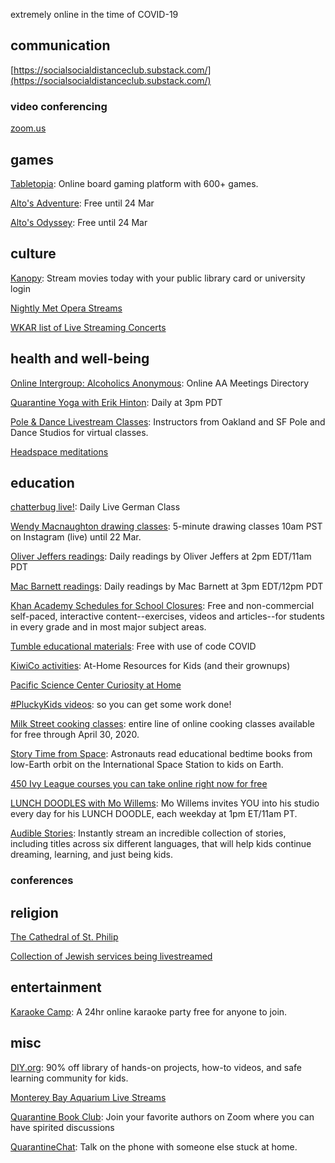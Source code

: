 extremely online in the time of COVID-19

## communication
[https://socialsocialdistanceclub.substack.com/](https://socialsocialdistanceclub.substack.com/)

### video conferencing
[zoom.us](http://zoom.us)

## games
[Tabletopia](http://tabletopia.com): Online board gaming platform with 600+ games.

[Alto's Adventure](http://altosadventure.com/): Free until 24 Mar

[Alto's Odyssey](http://altosodyssey.com/): Free until 24 Mar

## culture
[Kanopy](https://www.kanopy.com/): Stream movies today with your public library card or university login

[Nightly Met Opera Streams](https://www.metopera.org/user-information/nightly-met-opera-streams/)

[WKAR list of Live Streaming Concerts](https://www.wkar.org/post/list-live-streaming-concerts)

## health and well-being
[Online Intergroup: Alcoholics Anonymous](http://aa-intergroup.org/directory.php): Online AA Meetings Directory

[Quarantine Yoga with Erik Hinton](https://www.twitch.tv/esmooov/): Daily at 3pm PDT

[Pole & Dance Livestream Classes](http://bit.ly/poleanddancelivestream): Instructors from Oakland and SF Pole and Dance Studios for virtual classes.

[Headspace meditations](https://www.headspace.com/covid-19)

## education
[chatterbug live!](https://chatterbug.com/en/chatterbug-live): Daily Live German Class

[Wendy Macnaughton drawing classes](https://www.instagram.com/wendymac/): 5-minute drawing classes 10am PST on Instagram (live) until 22 Mar.

[Oliver Jeffers readings](https://www.instagram.com/oliverjeffers/): Daily readings by Oliver Jeffers at 2pm EDT/11am PDT

[Mac Barnett readings](https://www.instagram.com/macbarnett/): Daily readings by Mac Barnett at 3pm EDT/12pm PDT

[Khan Academy Schedules for School Closures](https://docs.google.com/document/d/e/2PACX-1vSZhOdEPAWjUQpqDkVAlJrFwxxZ9Sa6zGOq0CNRms6Z7DZNq-tQWS3OhuVCUbh_-P-WmksHAzbsrk9d/pub): Free and non-commercial self-paced, interactive content--exercises, videos and articles--for students in every grade and in most major subject areas.

[Tumble educational materials](http://www.sciencepodcastforkids.com/materials): Free with use of code COVID

[KiwiCo activities](https://www.kiwico.com/kids-at-home): At-Home Resources for Kids (and their grownups)

[Pacific Science Center Curiosity at Home](https://www.pacificsciencecenter.org/events-programs/curiosity-at-home/)

[#PluckyKids videos](https://www.beplucky.com/pluckykids-videos-so-you-can-get-some-work-done/): so you can get some work done!

[Milk Street cooking classes](https://www.177milkstreet.com/school/classes/online-classes/): entire line of online cooking classes available for free through April 30, 2020.

[Story Time from Space](https://storytimefromspace.com/): Astronauts read educational bedtime books from low-Earth orbit on the International Space Station to kids on Earth.

[450 Ivy League courses you can take online right now for free](https://www.freecodecamp.org/news/here-are-380-ivy-league-courses-you-can-take-online-right-now-for-free-9b3ffcbd7b8c/)

[LUNCH DOODLES with Mo Willems](https://www.kennedy-center.org/education/mo-willems/): Mo Willems invites YOU into his studio every day for his LUNCH DOODLE, each weekday at 1pm ET/11am PT.

[Audible Stories](https://stories.audible.com/start-listen): Instantly stream an incredible collection of stories, including titles across six different languages, that will help kids continue dreaming, learning, and just being kids.

### conferences

## religion
[The Cathedral of St. Philip](https://www.cathedralatl.org/worship/live-streaming/)

[Collection of Jewish services being livestreamed](https://docs.google.com/spreadsheets/d/1Nmyndg953zD9it_SADauRu2Drz_oGaYUUArlZ1jUNNc/edit?fbclid=IwAR1PBYYkm-47RWz1leyrEcE7z33LDIEF50JlPp8EIKoYBzsSsTgy1nLaP84#gid=960275912)

## entertainment
[Karaoke Camp](https://karaoke.camp/): A 24hr online karaoke party free for anyone to join.

## misc
[DIY.org](https://diy.org/register?coupon=TOGETHER):  90% off library of hands-on projects, how-to videos, and safe learning community for kids.

[Monterey Bay Aquarium Live Streams](https://www.montereybayaquarium.org/animals/live-cams)

[Quarantine Book Club](https://www.quarantinebookclub.com/): Join your favorite authors on Zoom where you can have spirited discussions

[QuarantineChat](https://quarantinechat.com/): Talk on the phone with someone else stuck at home.
